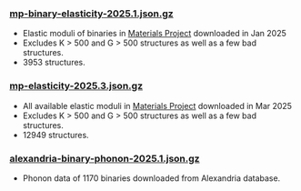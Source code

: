 ### [mp-binary-elasticity-2025.1.json.gz](mp-binary-pbe-elasticity-2025.1.json.gz)
- Elastic moduli of binaries in [Materials Project] downloaded in Jan 2025
- Excludes K > 500 and G > 500 structures as well as a few bad structures.
- 3953 structures.

### [mp-elasticity-2025.3.json.gz](mp-pbe-elasticity-2025.3.json.gz)
- All available elastic moduli in [Materials Project] downloaded in Mar 2025
- Excludes K > 500 and G > 500 structures as well as a few bad structures.
- 12949 structures.

### [alexandria-binary-phonon-2025.1.json.gz](alexandria-binary-pbe-phonon-2025.1.json.gz)
- Phonon data of 1170 binaries downloaded from Alexandria database.


[Materials Project]: http://materialsproject.org
